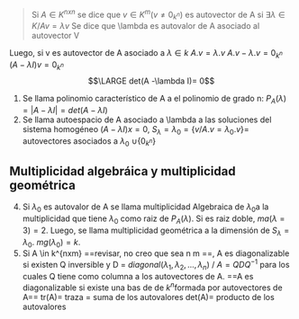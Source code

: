 > Si $A \in K^{nxn}$ se dice que $v \in K^m (v \neq 0_{k^n})$ es autovector de A si $\exists \lambda \in K / Av = \lambda v$
> Se dice que \lambda es autovalor de A asociado al autovector V

Luego, si v es autovector de A asociado a $\lambda \in k$
$A.v = \lambda .v$
$A.v-\lambda .v = 0_{k^n}$
$(A-\lambda I) v = 0_{k^n}$
$$\LARGE det(A -\lambda I)= 0$$

1) Se llama polinomio característico de A a el polinomio de grado n: $P_A(\lambda) = |A- \lambda I| = det(A -\lambda I)$ 
2) Se llama autoespacio de A asociado a \lambda a las soluciones del sistema homogéneo $(A-\lambda I)x = 0$, $S_{\lambda} = \lambda_0 = \{v/A.v = \lambda_0 .v\}$= autovectores asociados a $\lambda_0$ $\cup \{0_{k^n}\}$
## Multiplicidad algebráica y multiplicidad geométrica
4) Si $\lambda_0$ es autovalor de A se llama multiplicidad Algebraica de $\lambda_0$a la multiplicidad que tiene $\lambda_0$ como raiz de $P_A(\lambda).$ Si es raiz doble, $ma(\lambda = 3) = 2$. Luego, se llama multiplicidad geométrica a la dimensión de $S_{\lambda} =\lambda_0$. $mg(\lambda_0)=k$.
5) Si A \in k^{nxm} ==revisar, no creo que sea n m ==, A es diagonalizable si existen Q inversible y D = $diagonal(\lambda_1, \lambda_2, ..., \lambda_n)$ / $A= Q D Q^{-1}$ para los cuales Q tiene como columna a los autovectores de A. ==A es diagonalizable si existe una bas de de $k^n$formada por autovectores de A==
tr(A)= traza = suma de los autovalores
det(A)= producto de los autovalores